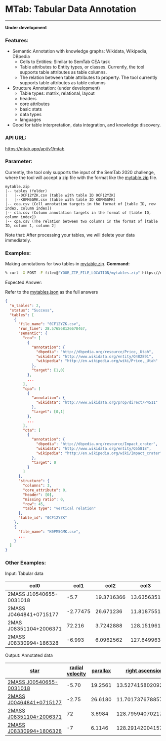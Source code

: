 MTab: Tabular Data Annotation
===========
---

**Under development**
### Features:
- Semantic Annotation with knowledge graphs: Wikidata, Wikipedia, DBpedia
    - Cells to Entities: Similar to SemTab CEA task
    - Table attributes to Entity types, or classes. Currently, the tool supports table attributes as table columns. 
    - The relation between table attributes to property. The tool currently supports table attributes as table columns
- Structure Annotation: (under development)
  - Table types: matrix, relational, layout
  - headers
  - core attributes
  - basic stats
  - data types
  - languages
- Good for table interpretation, data integration, and knowledge discovery.

### API URL:
https://mtab.app/api/v1/mtab

### Parameter: 
Currently, the tool only supports the input of the SemTab 2020 challenge, where the tool will accept a zip file with the format like the [mytable.zip](../static/others/mytables.zip) file.
```
mytable.zip
|-- tables (folder)
|   |--0CF12YZK.csv (table with table ID 0CF12YZK)
|   |--K0PM5GMK.csv (table with table ID K0PM5GMK)
|-- cea.csv (Cell annotation targets in the format of [table ID, row index, column index])
|-- cta.csv (Column annotation targets in the format of [table ID, column index])
|-- cpa.csv (The relation between two columns in the format of [table ID, column 1, column 2]
```

Note that: After processing your tables, we will delete your data immediately. 

### Examples:
Making annotations for two tables in [mytable.zip](../static/others/mytables.zip). 
**Command:** 
```bash
% curl -X POST -F file=@"YOUR_ZIP_FILE_LOCATION/mytables.zip" https://mtab.app/api/v1/mtab
```
Expected Answer:

Refer to the [mytables.json](../static/others/mytables.json) as the full answers
```json
{
  "n_tables": 2,
  "status": "Success",
  "tables": [
    {
      "file_name": "0CF12YZK.csv",
      "run_time": 28.576568126678467,
      "semantic": {
        "cea": [
          {
            "annotation": {
              "dbpedia": "http://dbpedia.org/resource/Price,_Utah",
              "wikidata": "http://www.wikidata.org/entity/Q482891",
              "wikipedia": "http://en.wikipedia.org/wiki/Price,_Utah"
            },
            "target": [1,0]
          },
          ...
        ],
        "cpa": [
          {
            "annotation": {
              "wikidata": "http://www.wikidata.org/prop/direct/P4511"
            },
            "target": [0,1]
          },
          ...
        ],
        "cta": [
          {
            "annotation": {
              "dbpedia": "http://dbpedia.org/resource/Impact_crater",
              "wikidata": "http://www.wikidata.org/entity/Q55818",
              "wikipedia": "http://en.wikipedia.org/wiki/Impact_crater"
            },
            "target": 0
          }
        ]
      },
      "structure": {
        "columns": 3,
        "core_attribute": 0,
        "header": [0],
        "missing ratio": 0,
        "row": 45,
        "table type": "vertical relation"
      },
      "table_id": "0CF12YZK"
    },
    {
      "file_name": "K0PM5GMK.csv",
      ...
    }
  ]
}
```

### Other Examples:

Input: Tabular data

| col0                    | col1     | col2       | col3       |
|-------------------------|----------|------------|------------|
| 2MASS J10540655-0031018 | -5.7     | 19.3716366 | 13.6356351 |
| 2MASS J0464841+0715177  | -2.77475 | 26.671236  | 11.8187551 |
| 2MAS J08351104+2006371  | 72.216   | 3.7242888  | 128.151961 |
| 2MASS J08330994+186328  | -6.993   | 6.0962562  | 127.649963 |

Output: Annotated data

| [star](http://www.wikidata.org/entity/Q523)                    | [radial velocity](http://www.wikidata.org/prop/direct/P2216) | [parallax](http://www.wikidata.org/prop/direct/P2214) | [right ascension](http://www.wikidata.org/prop/direct/P6257)    |
|-------------------------|-----------------|----------|--------------------|
| [2MASS J00540655-0031018](http://www.wikidata.org/entity/Q222120) | -5.70           | 19.2561  | 13.52741580209200  |
| [2MASS J00464841+0715177](http://www.wikidata.org/entity/Q222110) | -2.75           | 26.6180  | 11.70173767885790  |
| [2MASS J08351104+2006371](http://www.wikidata.org/entity/Q78611172) | 72              | 3.6984   | 128.79594070217040 |
| [2MASS J08330994+1806328](http://www.wikidata.org/entity/Q78610810) | -7              | 6.1146   | 128.29142004157090 |